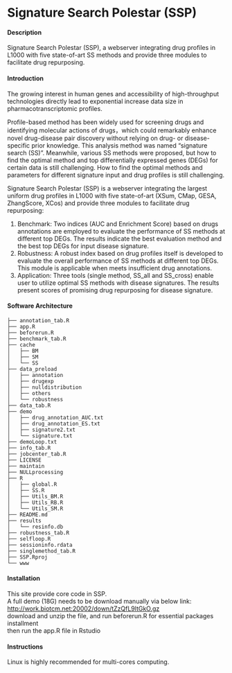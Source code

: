 # Signature Search Polestar (SSP)

#### Description
Signature Search Polestar (SSP), a webserver integrating drug profiles in L1000 with five state-of-art SS methods and provide three modules to facilitate drug repurposing. 


#### Introduction
The growing interest in human genes and accessibility of high-throughput technologies directly lead to exponential increase data size in pharmacotranscriptomic profiles.

Profile-based method has been widely used for screening drugs and identifying molecular actions of drugs，which could remarkably enhance novel drug-disease pair discovery without relying on drug- or disease-specific prior knowledge. This analysis method was named “signature search (SS)”. Meanwhile, various SS methods were proposed, but how to find the optimal method and top differentially expressed genes (DEGs) for certain data is still challenging. How to find the optimal methods and parameters for different signature input and drug profiles is still challenging.

Signature Search Polestar (SSP) is a webserver integrating the largest uniform drug profiles in L1000 with five state-of-art (XSum, CMap, GESA, ZhangScore, XCos) and provide three modules to facilitate drug repurposing:

1. Benchmark: Two indices (AUC and Enrichment Score) based on drugs annotations are employed to evaluate the performance of SS methods at different top DEGs. The results indicate the best evaluation method and the best top DEGs for input disease signature.
2. Robustness: A robust index based on drug profiles itself is developed to evaluate the overall performance of SS methods at different top DEGs. This module is applicable when meets insufficient drug annotations.
3. Application: Three tools (single method, SS_all and SS_cross) enable user to utilize optimal SS methods with disease signatures. The results present scores of promising drug repurposing for disease signature.


#### Software Architecture

```
├── annotation_tab.R
├── app.R
├── beforerun.R
├── benchmark_tab.R
├── cache
│   ├── BM
│   ├── SM
│   └── SS
├── data_preload
│   ├── annotation
│   ├── drugexp
│   ├── nulldistribution
│   ├── others
│   └── robustness
├── data_tab.R
├── demo
│   ├── drug_annotation_AUC.txt
│   ├── drug_annotation_ES.txt
│   ├── signature2.txt
│   └── signature.txt
├── demoLoop.txt
├── info_tab.R
├── jobcenter_tab.R
├── LICENSE
├── maintain
├── NULLprocessing
├── R
│   ├── global.R
│   ├── SS.R
│   ├── Utils_BM.R
│   ├── Utils_RB.R
│   └── Utils_SM.R
├── README.md
├── results
│   └── resinfo.db
├── robustness_tab.R
├── selfloop.R
├── sessioninfo.rdata
├── singlemethod_tab.R
├── SSP.Rproj
└── www
```




#### Installation

This site provide core code in SSP.  
A full demo (18G) needs to be download manually via below link:  
http://work.biotcm.net:20002/down/tZzQfL9ltGkO.gz  
download and unzip the file, and run beforerun.R for essential packages installment  
then run the app.R file in Rstudio


#### Instructions

Linux is highly recommended for multi-cores computing.
